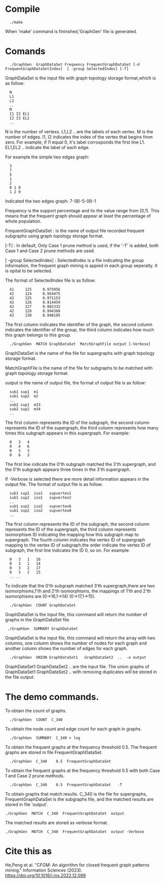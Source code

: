 # Compile

      ./make

When 'make' command is fininshed,'GraphGen' file is generated.

# Comands

      ./GraphGen  GraphDataSet Frequency FrequentGraphDataSet [-d  FrequentGraphDataSetIndex]  [ -group SelectedIndex] [-T]

GraphDataSet is the input file with graph topology storage format,which is as follow:

      N  
      L1 
      L2
      ..
      M  
      I1 I2 EL1
      I2 I3 EL2
      ..
N is the number of vertexs. 
L1,L2 .. are the labels of each vertex. 
M is the number of edges.
I1, I2 indicates the index of the vertex that begins from zero. 
For example, if I1 equal 0, it's label corrosponds the first line L1. 
EL1,EL2 .. indicate the label of each edge. 

For example the simple two edges graph:

      3
      7
      5
      1
      2
      0 1 8
      1 2 9 
      
Indicated the two edges graph: 7-(8)-5-(9)-1
      

Frequency is the support percentage and its the value range from [0,1). This means that the frequent graph should appear at least the percentage of whole population. 

FrequentGraphDataSet : is the name of output file recorded frequent subgraphs using graph topology storage format. 

[-T] : In default, Only Case 1 prune method is used, if the '-T' is added, both Case 1 and Case 2 prune methods are used. 

[ -group SelectedIndex] : SelectedIndex is a file indicating the group information, the frequent graph mining is appied in each group seperatly. It is opital to be selected. 

The format of SelectedIndex file is as follow:

      41     125     0.975056
      42     124     0.954475
      42     125     0.971153
      42     126     0.914459
      42     127     0.982332
      42     128     0.994360
      42     130     0.940185

The first column indicates the identifier of the graph, the second column indicates the identifier of the group, the third column indicates how much this graph belongs to this group.


      ./GraphGen  MATCH GraphDataSet  MatchGraphFile output [-Verbose]
      

GraphDataSet is the name of the file for supergraphs with graph topology storage format.

MatchGraphFile is the name of the file for subgraphs to be matched with graph topology storage format.

output is the name of output file, the format of output file is as follow: 
     
      sub1 sup1  m1
      sub1 sup2  m2
      ..
      sub2 sup1  m33
      sub2 sup2  m34
      ..


The first column represents the ID of the subgraph, the second column represents the ID of the supergraph, the third column represents how many times this subgraph appears in this supergraph.
For example: 

      0   3   4
      0   4   6
      0   5   3
      0   6   3
     
The first line indicate the 0'th subgraph matched the 3'th supergraph, and the 0'th subgraph appears three times in the 3'th supergraph. 

If -Verbose is selected there are more detail information appears in the output file. The format of output file is as follow: 


      sub1 sup2  iso1   supvertex1 
      sub1 sup2  iso1   supvertex2 
      ..
      sub1 sup2  iso2   supvertex6
      sub1 sup2  iso2   supvertex8
      ..
      
The first column represents the ID of the subgraph, the second column represents the ID of the supergraph, the third column represents isomorphism ID indicating the mapping how this subgraph map to supergraph. The fourth column indicates the vertex ID of supergraph mapping to the vertex ID of subgraph,the order indicate the vertex ID of subgraph, the first line indicates the ID 0, so on. 
 For example: 
 
   
      0   3   1   16
      0   3   1   14
      0   3   2   17
      0   3   2   15
      .. .. 
      
To indicate that the 0'th subgraph matched 3'th supergraph,there are two isomorphisms,1'th and 2'th isomorphisms, the mappings of 1'th and 2'th isomorphisms are (0->16,1->14) (0->17,1->15).


      ./GraphGen  COUNT GraphDataSet
      
GraphDataSet is the input file, this command will return the number of graphs in the GraphDataSet file.  

      
     ./GraphGen  SUMMARY GraphDataSet
      

GraphDataSet is the input file, this command will return the array with two columns, one column shows the number of nodes for each graph and another column shows the number of edges for each graph.

      ./GraphGen  UNION GraphDataSet1   GraphDataSet2  ..  -o output 
      
GraphDataSet1 GraphDataSet2 .. are the input file. The union graphs of GraphDataSet1   GraphDataSet2  .. with removing duplicates will be stored in the file output.  
 
# The demo commands. 
To obtain the count of graphs. 
     
      ./GraphGen  COUNT  C_340 
    
To obtain the node count and edge count for each graph in graphs.
     
      ./GraphGen  SUMMARY  C_340 > log 
     
     
To obtain the frequent graphs at the frequency threshold 0.5. The frequent graphs are stored in file FrequentGraphDataSet.
     
      ./GraphGen  C_340    0.5  FrequentGraphDataSet
     
To obtain the frequent graphs at the frequency threshold 0.5 with both Case 1 and Case 2 prune methods.  
 
      ./GraphGen  C_340    0.5  FrequentGraphDataSet   -T

To obtain graphs that match results. C_340 is the file for supergraphs, FrequentGraphDataSet is the subgraphs file, and the matched results are stored in file 'output'. 

    ./GraphGen  MATCH  C_340  FrequentGraphDataSet  output 
    
The matched results are stored as verbose format. 

    ./GraphGen  MATCH  C_340  FrequentGraphDataSet  output -Verbose

# Cite this as
   He,Peng et al. "CFGM: An algorithm for closed frequent graph patterns mining." Information Sciences (2023). https://doi.org/10.1016/j.ins.2022.12.089



